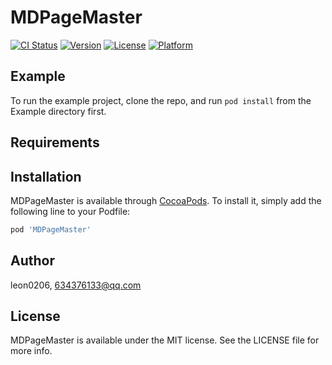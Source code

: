 # MDPageMaster

[![CI Status](https://img.shields.io/travis/leon0206/MDPageMaster.svg?style=flat)](https://travis-ci.org/leon0206/MDPageMaster)
[![Version](https://img.shields.io/cocoapods/v/MDPageMaster.svg?style=flat)](https://cocoapods.org/pods/MDPageMaster)
[![License](https://img.shields.io/cocoapods/l/MDPageMaster.svg?style=flat)](https://cocoapods.org/pods/MDPageMaster)
[![Platform](https://img.shields.io/cocoapods/p/MDPageMaster.svg?style=flat)](https://cocoapods.org/pods/MDPageMaster)

## Example

To run the example project, clone the repo, and run `pod install` from the Example directory first.

## Requirements

## Installation

MDPageMaster is available through [CocoaPods](https://cocoapods.org). To install
it, simply add the following line to your Podfile:

```ruby
pod 'MDPageMaster'
```

## Author

leon0206, 634376133@qq.com

## License

MDPageMaster is available under the MIT license. See the LICENSE file for more info.

